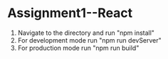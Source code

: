 # Assignment1--React
1. Navigate to the directory and run "npm install"
2. For development mode run "npm run devServer"
3. For production mode run "npm run build"
